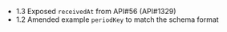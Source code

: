- 1.3 Exposed ```receivedAt``` from  API#56 (API#1329)
- 1.2 Amended example ```periodKey``` to match the schema format